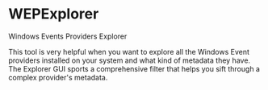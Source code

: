 # WEPExplorer
Windows Events Providers Explorer

This tool is very helpful when you want to explore all the Windows Event providers installed on your system and what kind of metadata they have.
The Explorer GUI sports a comprehensive filter that helps you sift through a complex provider's metadata.
